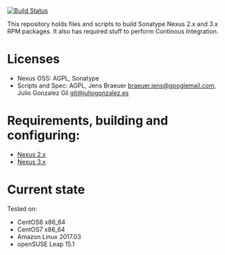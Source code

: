 [![Build Status](https://jenkins.juliogonzalez.es/job/nexus-oss-rpms-build/badge/icon)](https://jenkins.juliogonzalez.es/job/nexus-oss-rpms-build/)

This repository holds files and scripts to build Sonatype Nexus 2.x and 3.x RPM packages. It also has required stuff to perform Continous Integration.

# Licenses

- Nexus OSS: AGPL, Sonatype
- Scripts and Spec: AGPL, Jens Braeuer <braeuer.jens@googlemail.com>,
  Julio Gonzalez Gil <git@juliogonzalez.es>

# Requirements, building and configuring:

- [Nexus 2.x](NEXUS2.md)
- [Nexus 3.x](NEXUS3.md)

# Current state

Tested on:

- CentOS6 x86_64
- CentOS7 x86_64
- Amazon Linux 2017.03
- openSUSE Leap 15.1
